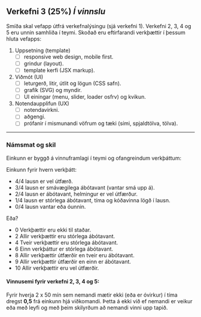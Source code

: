 ## Verkefni 3 (25%) _Í vinnslu_
Smíða skal vefapp útfrá verkefnalýsingu (sjá verkefni 1). Verkefni 2, 3, 4 og 5 eru unnin samhliða í teymi.
Skoðað eru eftirfarandi verkþættir í þessum hluta vefapps:

1. Uppsetning (template)
    - [ ] responsive web design, mobile first.
    - [ ] grindur (layout).
    - [ ] template kerfi (JSX markup).
1. Viðmót (UI) 
    - [ ] leturgerð, litir, útlit og lögun (CSS safn).
    - [ ] grafík (SVG) og myndir.
    - [ ] UI einingar (menu, slider, loader osfrv) og kvikun.
1. Notendaupplifun (UX) 
    - [ ] notendavirkni.
    - [ ] aðgengi.
    - [ ] prófanir í mismunandi vöfrum og tæki (sími, spjaldtölva, tölva).

---

### Námsmat og skil
Einkunn er byggð á vinnuframlagi í teymi og ofangreindum verkþáttum:

Einkunn fyrir hvern verkþátt:
- 4/4 lausn er vel útfærð.
- 3/4 lausn er smávægilega ábótavant (vantar smá upp á).
- 2/4 lausn er ábótavant, helmingur er vel útfærður.
- 1/4 lausn er stórlega ábótavant, tíma og kóðavinna lögð í lausn.
- 0/4 lausn vantar eða óunnin.

Eða?

- 0	 Verkþættir eru ekki til staðar.
- 2  Allir verkþættir eru stórlega ábótavant.
- 4  Tveir verkþættir eru stórlega ábótavant.
- 6	 Einn verkþáttur er stórlega ábótavant.
- 8	 Allir verkþættir útfærðir en tveir eru ábótavant.
- 9	 Allir verkþættir útfærðir en einn er ábótavant.
- 10 Allir verkþættir eru vel útfærðir. 



#### Vinnusemi fyrir verkefni 2, 3, 4 og 5:
Fyrir hverja 2 x 50 mín sem nemandi mætir ekki (eða er óvirkur) í tíma dregst **0,5** frá einkunn hjá viðkomandi. Þetta á ekki við ef nemandi er veikur eða með leyfi og með þeim skilyrðum að nemandi vinni upp tapið.

